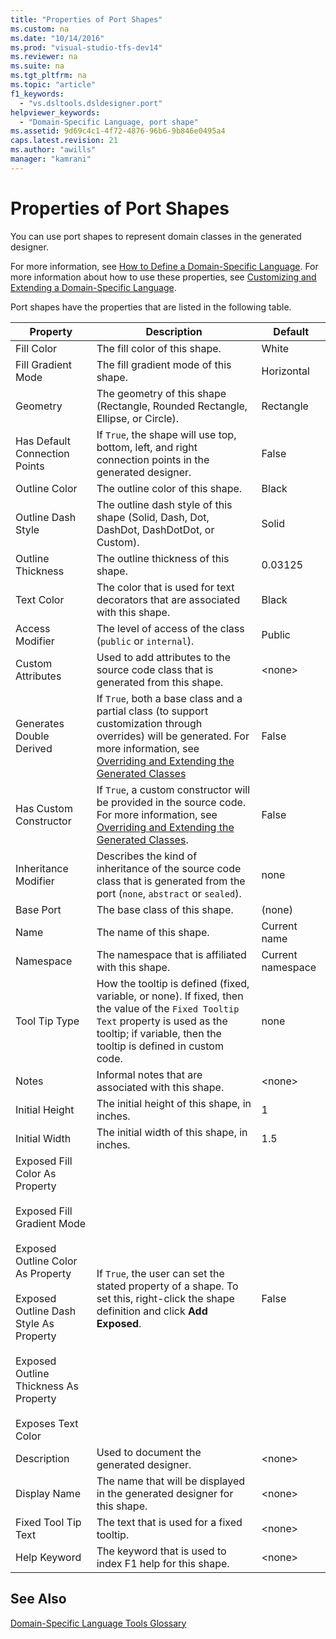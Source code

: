 ```yaml
---
title: "Properties of Port Shapes"
ms.custom: na
ms.date: "10/14/2016"
ms.prod: "visual-studio-tfs-dev14"
ms.reviewer: na
ms.suite: na
ms.tgt_pltfrm: na
ms.topic: "article"
f1_keywords: 
  - "vs.dsltools.dsldesigner.port"
helpviewer_keywords: 
  - "Domain-Specific Language, port shape"
ms.assetid: 9d69c4c1-4f72-4876-96b6-9b846e0495a4
caps.latest.revision: 21
ms.author: "awills"
manager: "kamrani"
---
```

# Properties of Port Shapes
You can use port shapes to represent domain classes in the generated designer.  
  
 For more information, see [How to Define a Domain-Specific Language](../modeling/how-to-define-a-domain-specific-language.md). For more information about how to use these properties, see [Customizing and Extending a Domain-Specific Language](../modeling/customizing-and-extending-a-domain-specific-language.md).  
  
 Port shapes have the properties that are listed in the following table.  
  
|Property|Description|Default|  
|--------------|-----------------|-------------|  
|Fill Color|The fill color of this shape.|White|  
|Fill Gradient Mode|The fill gradient mode of this shape.|Horizontal|  
|Geometry|The geometry of this shape (Rectangle, Rounded Rectangle, Ellipse, or Circle).|Rectangle|  
|Has Default Connection Points|If `True`, the shape will use top, bottom, left, and right connection points in the generated designer.|False|  
|Outline Color|The outline color of this shape.|Black|  
|Outline Dash Style|The outline dash style of this shape (Solid, Dash, Dot, DashDot, DashDotDot, or Custom).|Solid|  
|Outline Thickness|The outline thickness of this shape.|0.03125|  
|Text Color|The color that is used for text decorators that are associated with this shape.|Black|  
|Access Modifier|The level of access of the class (`public` or `internal`).|Public|  
|Custom Attributes|Used to add attributes to the source code class that is generated from this shape.|\<none>|  
|Generates Double Derived|If `True`, both a base class and a partial class (to support customization through overrides) will be generated. For more information, see [Overriding and Extending the Generated Classes](../modeling/overriding-and-extending-the-generated-classes.md)|False|  
|Has Custom Constructor|If `True`, a custom constructor will be provided in the source code. For more information, see [Overriding and Extending the Generated Classes](../modeling/overriding-and-extending-the-generated-classes.md).|False|  
|Inheritance Modifier|Describes the kind of inheritance of the source code class that is generated from the port (`none`, `abstract` or `sealed`).|none|  
|Base Port|The base class of this shape.|(none)|  
|Name|The name of this shape.|Current name|  
|Namespace|The namespace that is affiliated with this shape.|Current namespace|  
|Tool Tip Type|How the tooltip is defined (fixed, variable, or none). If fixed, then the value of the `Fixed Tooltip Text` property is used as the tooltip; if variable, then the tooltip is defined in custom code.|none|  
|Notes|Informal notes that are associated with this shape.|\<none>|  
|Initial Height|The initial height of this shape, in inches.|1|  
|Initial Width|The initial width of this shape, in inches.|1.5|  
|Exposed Fill Color As Property<br /><br /> Exposed Fill Gradient Mode<br /><br /> Exposed Outline Color As Property<br /><br /> Exposed Outline Dash Style As Property<br /><br /> Exposed Outline Thickness As Property<br /><br /> Exposes Text Color|If `True`, the user can set the stated property of a shape. To set this, right-click the shape definition and click **Add Exposed**.|False|  
|Description|Used to document the generated designer.|\<none>|  
|Display Name|The name that will be displayed in the generated designer for this shape.|\<none>|  
|Fixed Tool Tip Text|The text that is used for a fixed tooltip.|\<none>|  
|Help Keyword|The keyword that is used to index F1 help for this shape.|\<none>|  
  
## See Also  
 [Domain-Specific Language Tools Glossary](assetId:///ca5e84cb-a315-465c-be24-76aa3df276aa)